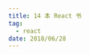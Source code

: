 ```yaml
---
title: 14 本 React 书
tag:
  - react
date: 2018/06/28
---
```


[](http://freefrontend.com/reactjs-books/)
